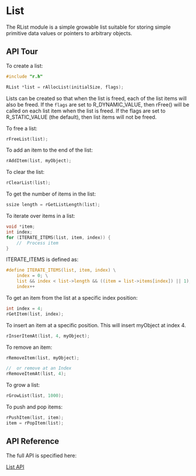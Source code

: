 # List

The RList module is a simple growable list suitable for storing simple primitive data values or pointers to arbitrary objects.

## API Tour

To create a list:

```c
#include "r.h"

RList *list = rAllocList(initialSize, flags);
```

Lists can be created so that when the list is freed, each of the list items will also be freed.
If the `flags` are set to R_DYNAMIC_VALUE, then rFree() will be called on each list item when the list is freed. If the flags are set to R_STATIC_VALUE (the default), then list items will not be freed.

To free a list:

```c
rFreeList(list);
```

To add an item to the end of the list:

```c
rAddItem(list, myObject);
```

To clear the list:

```c
rClearList(list);
```

To get the number of items in the list:

```c
ssize length = rGetListLength(list);
```

To iterate over items in a list:

```c
void *item;
int index;
for (ITERATE_ITEMS(list, item, index)) {
    //  Process item
}
```

ITERATE_ITEMS is defined as:

```c
#define ITERATE_ITEMS(list, item, index) \
    index = 0; \
    list && index < list->length && ((item = list->items[index]) || 1); \
    index++
```

To get an item from the list at a specific index position:

```c
int index = 4;
rGetItem(list, index);
```

To insert an item at a specific position. This will insert myObject at index 4.

```c
rInserItemAt(list, 4, myObject);
```

To remove an item:

```c
rRemoveItem(list, myObject);

//  or remove at an Index
rRemoveItemAt(list, 4);
```

To grow a list:

```c
rGrowList(list, 1000);
```

To push and pop items:

```c
rPushItem(list, item);
item = rPopItem(list);
```

## API Reference

The full API is specified here:

[List API](../../ref/api/r/#rlist)
